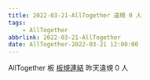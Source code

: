 ```yaml
---
title: 2022-03-21-AllTogether 違規 0 人
tags:
    - AllTogether
abbrlink: 2022-03-21-AllTogether
date: AllTogether-2022-03-21 12:00:00
---
```

AllTogether 板 [板規連結](https://www.ptt.cc/bbs/AllTogether/M.1643211430.A.5FB.html)
昨天違規 0 人
